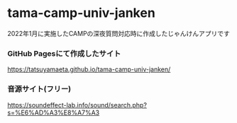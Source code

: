 # tama-camp-univ-janken
2022年1月に実施したCAMPの深夜質問対応時に作成したじゃんけんアプリです

### GitHub Pagesにて作成したサイト
https://tatsuyamaeta.github.io/tama-camp-univ-janken/

### 音源サイト(フリー)
https://soundeffect-lab.info/sound/search.php?s=%E6%AD%A3%E8%A7%A3
